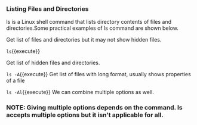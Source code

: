 ### Listing Files and Directories

ls is a Linux shell command that lists directory contents of files and directories.Some practical examples of ls command are shown below.

Get list of files and directories but it may not show hidden files.

`ls`{{execute}} 

Get list of hidden files and directories.

`ls -A`{{execute}}
Get list of files with long format, usually shows properties of a file

`ls -Al`{{execute}} We can combine multiple options as well.

### NOTE: Giving multiple options depends on the command. ls accepts multiple options but it isn't applicable for all.